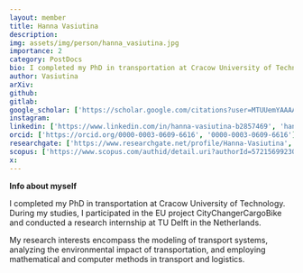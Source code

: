 ```yaml
---
layout: member
title: Hanna Vasiutina
description: 
img: assets/img/person/hanna_vasiutina.jpg
importance: 2
category: PostDocs
bio: I completed my PhD in transportation at Cracow University of Technology. During my studies, I participated in the EU project CityChangerCargoBike and conducted a research internship at TU Delft in the Netherlands
author: Vasiutina
arXiv:
github:
gitlab:
google_scholar: ['https://scholar.google.com/citations?user=MTUUemYAAAAJ&hl=en', 'google_scholar']
instagram:
linkedin: ['https://www.linkedin.com/in/hanna-vasiutina-b2857469', 'hanna-vasiutina-b2857469']
orcid: ['https://orcid.org/0000-0003-0609-6616', '0000-0003-0609-6616']
researchgate: ['https://www.researchgate.net/profile/Hanna-Vasiutina', 'Hanna-Vasiutina']
scopus: ['https://www.scopus.com/authid/detail.uri?authorId=57215699230', 'scopus']
x: 
---
```


**Info about myself** 

I completed my PhD in transportation at Cracow University of Technology. During my studies, I participated in the EU project CityChangerCargoBike and conducted a research internship at TU Delft in the Netherlands.

My research interests encompass the modeling of transport systems, analyzing the environmental impact of transportation, and employing mathematical and computer methods in transport and logistics.
